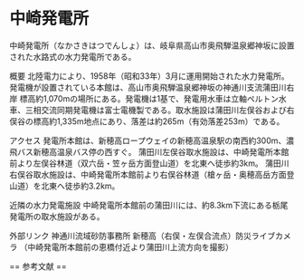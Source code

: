 # 中崎発電所

中崎発電所（なかさきはつでんしょ）は、岐阜県高山市奥飛騨温泉郷神坂に設置された水路式の水力発電所である。

概要
北陸電力により、1958年（昭和33年）3月に運用開始された水力発電所。発電機が設置されている本館は、高山市奥飛騨温泉郷神坂の神通川支流蒲田川右岸 標高約1,070mの場所にある。発電機は1基で、発電用水車は立軸ペルトン水車、三相交流同期発電機は富士電機製である。取水施設は蒲田川左俣谷および右俣谷の標高約1,335m地点にあり、落差は約265m（有効落差253m）である。

アクセス
発電所本館は、新穂高ロープウェイの新穂高温泉駅の南西約300m、濃飛バス新穂高温泉バス停の西すぐ。
蒲田川左俣谷取水施設は、中崎発電所本館前より左俣谷林道（双六岳・笠ヶ岳方面登山道）を北東へ徒歩約3km。
蒲田川右俣谷取水施設は、中崎発電所本館前より右俣谷林道（槍ヶ岳・奥穂高岳方面登山道）を北東へ徒歩約3.2km。

近隣の水力発電施設
中崎発電所本館前の蒲田川には、約8.3km下流にある栃尾発電所の取水施設がある。

外部リンク
神通川流域砂防事務所 新穂高（右俣・左俣合流点）防災ライブカメラ （中崎発電所本館前の恵橋付近より蒲田川上流方向を撮影）


== 参考文献 ==